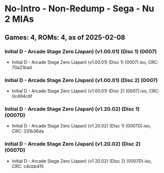 # No-Intro - Non-Redump - Sega - Nu 2 MIAs
## Games: 4, ROMs: 4, as of 2025-02-08

### Initial D - Arcade Stage Zero (Japan) (v1.00.01) (Disc 1) (0007)
- Initial D - Arcade Stage Zero (Japan) (v1.00.01) (Disc 1) (0007).iso, CRC: 70a21bad

### Initial D - Arcade Stage Zero (Japan) (v1.00.01) (Disc 2) (0007)
- Initial D - Arcade Stage Zero (Japan) (v1.00.01) (Disc 2) (0007).iso, CRC: 0c494c6f

### Initial D - Arcade Stage Zero (Japan) (v1.20.02) (Disc 1) (0007D)
- Initial D - Arcade Stage Zero (Japan) (v1.20.02) (Disc 1) (0007D).iso, CRC: 331b36da

### Initial D - Arcade Stage Zero (Japan) (v1.20.02) (Disc 2) (0007D)
- Initial D - Arcade Stage Zero (Japan) (v1.20.02) (Disc 2) (0007D).iso, CRC: c4cbb415
